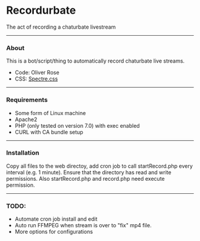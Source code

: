 # Recordurbate
The act of recording a chaturbate livestream

---
### About
This is a bot/script/thing to automatically record chaturbate live streams. 
- Code: Oliver Rose
- CSS: [Spectre.css](https://github.com/picturepan2/spectre)

---
### Requirements
- Some form of Linux machine
- Apache2
- PHP (only tested on version 7.0) with exec enabled
- CURL with CA bundle setup

---
### Installation
Copy all files to the web directoy, add cron job to call startRecord.php every interval (e.g. 1 minute). Ensure that the directory has read and write permissions. Also startRecord.php and record.php need execute permission.

---
### TODO:
- Automate cron job install and edit
- Auto run FFMPEG when stream is over to "fix" mp4 file.
- More options for configurations
